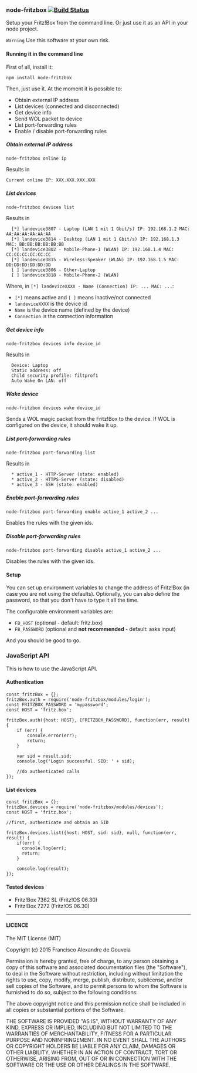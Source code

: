 ### node-fritzbox [![Build Status](https://travis-ci.org/franciscogouveia/node-fritzbox.svg?branch=master)](https://travis-ci.org/franciscogouveia/node-fritzbox)

Setup your Fritz!Box from the command line. Or just use it as an API in your node project.

`Warning` Use this software at your own risk.

#### Running it in the command line

First of all, install it:

```
npm install node-fritzbox
```

Then, just use it. At the moment it is possible to:

* Obtain external IP address
* List devices (connected and disconnected)
* Get device info
* Send WOL packet to device
* List port-forwarding rules
* Enable / disable port-forwarding rules

##### Obtain external IP address

```
node-fritzbox online ip
```

Results in

```
Current online IP: XXX.XXX.XXX.XXX
```

##### List devices

```
node-fritzbox devices list
```

Results in

```
  [*] landevice3807 - Laptop (LAN 1 mit 1 Gbit/s) IP: 192.168.1.2 MAC: AA:AA:AA:AA:AA:AA
  [*] landevice3814 - Desktop (LAN 1 mit 1 Gbit/s) IP: 192.168.1.3 MAC: BB:BB:BB:BB:BB:BB
  [*] landevice3802 - Mobile-Phone-1 (WLAN) IP: 192.168.1.4 MAC: CC:CC:CC:CC:CC:CC
  [*] landevice3815 - Wireless-Speaker (WLAN) IP: 192.168.1.5 MAC: DD:DD:DD:DD:DD:DD
  [ ] landevice3806 - Other-Laptop
  [ ] landevice3818 - Mobile-Phone-2 (WLAN)
```

Where, in `[*] landeviceXXXX - Name (Connection) IP: ... MAC: ...`:

* `[*]` means active and `[ ]` means inactive/not connected
* `landeviceXXXX` is the device id
* `Name` is the device name (defined by the device)
* `Connection` is the connection information

##### Get device info

```
node-fritzbox devices info device_id
```

Results in

```
  Device: Laptop
  Static address: off
  Child security profile: filtprof1
  Auto Wake On LAN: off
```

##### Wake device

```
node-fritzbox devices wake device_id
```

Sends a WOL magic packet from the Fritz!Box to the device. If WOL is configured on the device, it should wake it up.

##### List port-forwarding rules

```
node-fritzbox port-forwarding list
```

Results in

```
  * active_1 - HTTP-Server (state: enabled)
  * active_2 - HTTPS-Server (state: disabled)
  * active_3 - SSH (state: enabled)
```

##### Enable port-forwarding rules

```
node-fritzbox port-forwarding enable active_1 active_2 ...
```

Enables the rules with the given ids.

##### Disable port-forwarding rules

```
node-fritzbox port-forwarding disable active_1 active_2 ...
```

Disables the rules with the given ids.


#### Setup

You can set up environment variables to change the address of Fritz!Box (in case you are not using the defaults). Optionally, you can also define the password, so that you don't have to type it all the time.

The configurable environment variables are:

* `FB_HOST` (optional - default: fritz.box)
* `FB_PASSWORD` (optional and **not recommended** - default: asks input)

And you should be good to go.


### JavaScript API
This is how to use the JavaScript API.

#### Authentication

    const fritzBox = {};
    fritzBox.auth = require('node-fritzbox/modules/login');
    const FRITZBOX_PASSWORD = 'mypassword';
    const HOST = 'fritz.box';

    fritzBox.auth({host: HOST}, [FRITZBOX_PASSWORD], function(err, result) {
        if (err) {
            console.error(err);
            return;
        }

        var sid = result.sid;
        console.log('Login successful. SID: ' + sid);

        //do authenticated calls
    });


#### List devices

    const fritzBox = {};
    fritzBox.devices = require('node-fritzbox/modules/devices');
    const HOST = 'fritz.box';

    //first, authenticate and obtain an SID

    fritzBox.devices.list({host: HOST, sid: sid}, null, function(err, result) {
        if(err) {
          console.log(err);
          return;
        }

        console.log(result);
    });


#### Tested devices

* Fritz!Box 7362 SL (Fritz!OS 06.30)
* Fritz!Box 7272 (Fritz!OS 06.30)

----

#### LICENCE

The MIT License (MIT)

Copyright (c) 2015 Francisco Alexandre de Gouveia

Permission is hereby granted, free of charge, to any person obtaining a copy
of this software and associated documentation files (the "Software"), to deal
in the Software without restriction, including without limitation the rights
to use, copy, modify, merge, publish, distribute, sublicense, and/or sell
copies of the Software, and to permit persons to whom the Software is
furnished to do so, subject to the following conditions:

The above copyright notice and this permission notice shall be included in all
copies or substantial portions of the Software.

THE SOFTWARE IS PROVIDED "AS IS", WITHOUT WARRANTY OF ANY KIND, EXPRESS OR
IMPLIED, INCLUDING BUT NOT LIMITED TO THE WARRANTIES OF MERCHANTABILITY,
FITNESS FOR A PARTICULAR PURPOSE AND NONINFRINGEMENT. IN NO EVENT SHALL THE
AUTHORS OR COPYRIGHT HOLDERS BE LIABLE FOR ANY CLAIM, DAMAGES OR OTHER
LIABILITY, WHETHER IN AN ACTION OF CONTRACT, TORT OR OTHERWISE, ARISING FROM,
OUT OF OR IN CONNECTION WITH THE SOFTWARE OR THE USE OR OTHER DEALINGS IN THE
SOFTWARE.
